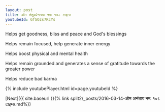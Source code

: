 ```yaml
---
layout: post
title: ओम तंतूवर्धनाच्या नमः १०८ टाइम्स
youtubeId: GfSOzs7KcYs
---
```

 
 
Helps get goodness, bliss and peace and God's blessings
 
Helps remain focused, help generate inner energy 
 
Helps boost physical and mental health 
 
Helps remain grounded and generates a sense of gratitude towards the greater power 
 
Helps reduce bad karma
 
 
 
 


{% include youtubePlayer.html id=page.youtubeId %}
 
[Next]({{ site.baseurl }}{% link  split2/_posts/2016-03-14-ओम अनंताय नमः १०८ टाइम्स.md%})
 
